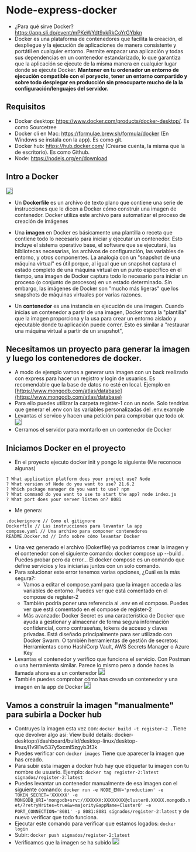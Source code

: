 # Node-express-docker

- ¿Para qué sirve Docker? https://app.sli.do/event/mPKeWYdt9xkRkCoYrGYbkn
- Docker es una plataforma de contenedores que facilita la creación, el despliegue y la ejecución de aplicaciones de manera consistente y portátil en cualquier entorno. Permite empacar una aplicación y todas sus dependencias en un contenedor estandarizado, lo que garantiza que la aplicación se ejecute de la misma manera en cualquier lugar donde se ejecute Docker. __Mantener en tu ordenador un entorno de ejecución compatible con el poryecto, tener un entorno compartido y sobre todo desplegar en producción sin preocuparte mucho de la la configuración/lenguajes del servidor.__

## Requisitos

- Docker desktop: https://www.docker.com/products/docker-desktop/. Es como Sourcetree
- Docker cli en Mac: https://formulae.brew.sh/formula/docker (En Windows se instala con la app). Es como git.
- Docker hub: https://hub.docker.com/ (Crearse cuenta, la misma que la de escritorio). Es como Github.
- Node: https://nodejs.org/en/download

## Intro a Docker

<kbd><img src="https://jorgebenitezlopez.com/tiddlywiki/pro/docker-visual.png" style="border:1px solid grey"></kbd>

- Un __Dockerfile__ es un archivo de texto plano que contiene una serie de instrucciones que le dicen a Docker cómo construir una imagen de contenedor. Docker utiliza este archivo para automatizar el proceso de creación de imágenes

- Una __imagen__ en Docker es básicamente una plantilla o receta que contiene todo lo necesario para iniciar y ejecutar un contenedor. Esto incluye el sistema operativo base, el software que se ejecutará, las bibliotecas necesarias, los archivos de configuración, las variables de entorno, y otros componentes. La analogía con un "snapshot de una máquina virtual" es útil porque, al igual que un snapshot captura el estado completo de una máquina virtual en un punto específico en el tiempo, una imagen de Docker captura todo lo necesario para iniciar un proceso (o conjunto de procesos) en un estado determinado. Sin embargo, las imágenes de Docker son "mucho más ligeras" que los snapshots de máquinas virtuales por varias razones. 

- Un __contenedor__ es una instancia en ejecución de una imagen. Cuando inicias un contenedor a partir de una imagen, Docker toma la "plantilla" que la imagen proporciona y la usa para crear un entorno aislado y ejecutable donde tu aplicación puede correr. Esto es similar a "restaurar una máquina virtual a partir de un snapshot",

## Necesitamos un proyecto para generar la imagen y luego los contenedores de docker.

- A modo de ejemplo vamos a generar una imagen con un back realizado con express para hacer un registro y login de usuarios. Es recomendable que la base de datos no esté en local. Ejemplo en [https://www.mongodb.com/atlas/database](https://www.mongodb.com/atlas/database)
- Para ello puedes utilizar la carpeta register-1 con un node. Solo tendrías que generar el .env con las variables personalizadas del .env.example
- Levantas el servico y hacen una petición para comprobar que todo ok
<kbd><img src="https://jorgebenitezlopez.com/github/postman-docker.png" style="border:1px solid grey"></kbd>
- Cerramos el servidor para montarlo en un contenedor de Docker

## Iniciamos Docker en el proyecto

- En el proyecto ejecuto docker init y pongo lo siguiente (Me reconoce algunas)
```
? What application platform does your project use? Node
? What version of Node do you want to use? 21.6.2
? Which package manager do you want to use? npm
? What command do you want to use to start the app? node index.js
? What port does your server listen on? 8081
```

- Me genera:

```
.dockerignore // Como el gitignore
Dockerfile // Las instrucciones para levantar la app
compose.yaml // Una archivo para componer contenedores 
README.Docker.md // Info sobre cómo levantar Docker
```
- Una vez generado el archivo (Dokerfile) ya podríamos crear la imagen y el contenedor con el siguiente comando: docker compose up --build . Puedes probar pero da error... El docker compose es un comando que define servicios y los iniciarías juntos con un solo comando.
- Para solucionar este error tenemos varias opciones, ¿Cuál es la más segura?:
  - Vamos a editar el compose.yaml para que la imagen acceda a las variables de entorno. Puedes ver que está comentado en el compose de register-2 
  - También podría poner una referencia al .env en el compose. Puedes ver que está comentado en el compose de register-2 
  - Más avanzado: Docker Secret es una característica de Docker que ayuda a gestionar y almacenar de forma segura información confidencial, como contraseñas, tokens de acceso y claves privadas. Está diseñado principalmente para ser utilizado con Docker Swarm. O también herramientas de gestión de secretos: Herramientas como HashiCorp Vault, AWS Secrets Manager o Azure Key
- Levantas el contenedor y verifico que funciona el servicio. Con Postman o una herramienta similar. Parece lo mismo pero a donde haces la llamada ahora es a un contenedor
<kbd><img src="https://jorgebenitezlopez.com/github/postman-docker.png" style="border:1px solid grey"></kbd>
- También puedes comprobar cómo has creado un contenedor y una imagen en la app de Docker
<kbd><img src="https://jorgebenitezlopez.com/github/docker-container.png" style="border:1px solid grey"></kbd>

## Vamos a construir la imagen "manualmente" para subirla a Docker hub

- Contruyes la imagen esta vez con: `docker build -t register-2 .`Tiene que devolver algo así: View build details: docker-desktop://dashboard/build/desktop-linux/desktop-linux/l1v9l1w537y5xcml5zgyb3f3k
- Puedes verificar con `docker images` Tiene que aparecer la imagen que has creado.
- Para subir esta imagen a docker hub hay que etiquetar tu imagen con tu nombre de usuario. Ejemplo: `docker tag register-2:latest signados/register-2:latest`
- Puedes levantar un contenedor manualmente de esa imagen con el siguiente comando: `docker run -e NODE_ENV='production' -e TOKEN_SECRET='XXXXXX' -e MONGODB_URI='mongodb+srv://XXXXXX:XXXXXXXX@cluster0.XXXXX.mongodb.net/?retryWrites=true&w=majority&appName=Cluster0' -e PORT_CONNECTION='8081' -p 8081:8081 signados/register-2:latest` y de nuevo verificar que todo funciona.
- Ejecutar este comando para verificar que estamos logados: `docker login`
- Subir: `docker push signados/register-2:latest`
- Verificamos que la imagen se ha subido
<kbd><img src="https://jorgebenitezlopez.com/github/dockerhub.png" style="border:1px solid grey"></kbd>




